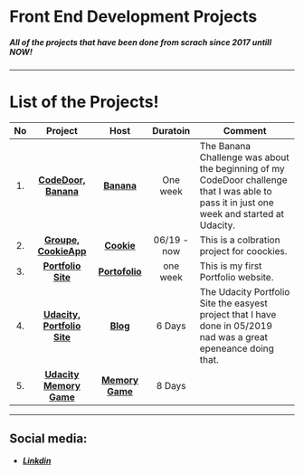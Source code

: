 # Front End Development Projects

##### All of the projects that have been done from scrach since 2017 untill NOW!
---

# List of the Projects!
| No | Project | Host | Duratoin | Comment |
| :---: | :---: | :---: | :---: | --- |
| 1. | [**CodeDoor, Banana**](https://github.com/Satar619/Projects/tree/master/CodeDoor-front-end-challenge-03.2019) | [**Banana**]() | One week | The Banana Challenge was about the beginning of my CodeDoor challenge that I was able to pass it in just one week and started at Udacity. |
| 2. | [**Groupe, CookieApp**](https://github.com/Satar619/CookieApp) | [**Cookie**](https://satar619.github.io/CookieApp/) | 06/19 - now | This is a colbration project for coockies. |
| 3. | [**Portfolio Site**](https://github.com/Satar619/satar619.github.io)| [**Portofolio**](https://satar619.github.io/) | one week | This is my first Portfolio website. |
| 4. | [**Udacity, Portfolio Site** ](https://github.com/Satar619/Udacity_Projects/tree/master/Portfolio%20%20Site) | [**Blog**](https://satar619.github.io/Udacity_Projects/Portfolio%20%20Site/) | 6 Days | The Udacity Portfolio Site the easyest project that I have done in 05/2019 nad was a great epeneance doing that. |
| 5. | [**Udacity Memory Game**](https://github.com/Satar619/Udacity_Projects/tree/master/Memory-Game) | [**Memory Game**](https://satar619.github.io/Udacity_Projects/Memory-Game/) | 8 Days |  |
---

## Social media:
- [***Linkdin***](https://www.linkedin.com/in/satarsy/)